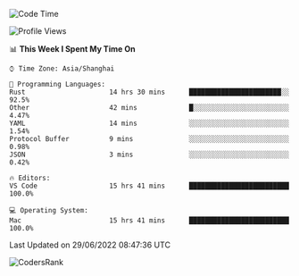 <!--START_SECTION:waka-->
![Code Time](http://img.shields.io/badge/Code%20Time-1%2C444%20hrs%2040%20mins-blue)

![Profile Views](http://img.shields.io/badge/Profile%20Views-28-blue)

📊 **This Week I Spent My Time On** 

```text
⌚︎ Time Zone: Asia/Shanghai

💬 Programming Languages: 
Rust                     14 hrs 30 mins      ███████████████████████░░   92.5% 
Other                    42 mins             █░░░░░░░░░░░░░░░░░░░░░░░░   4.47% 
YAML                     14 mins             ░░░░░░░░░░░░░░░░░░░░░░░░░   1.54% 
Protocol Buffer          9 mins              ░░░░░░░░░░░░░░░░░░░░░░░░░   0.98% 
JSON                     3 mins              ░░░░░░░░░░░░░░░░░░░░░░░░░   0.42%

🔥 Editors: 
VS Code                  15 hrs 41 mins      █████████████████████████   100.0%

💻 Operating System: 
Mac                      15 hrs 41 mins      █████████████████████████   100.0%

```


 Last Updated on 29/06/2022 08:47:36 UTC
<!--END_SECTION:waka-->

![CodersRank](https://cr-skills-chart-widget.azurewebsites.net/api/api?username=BugenZhao&padding=16&tooltip=true&branding=false&sort-by-score=true&skills=Rust%2C%20Swift%2C%20C%2C%20TypeScript%2C%20Java%2C%20Go%2C%20Dart%2C%20C%2B%2B%2C%20Python%2C%20Assembly%2C%20Shell%2C%20Kotlin)

